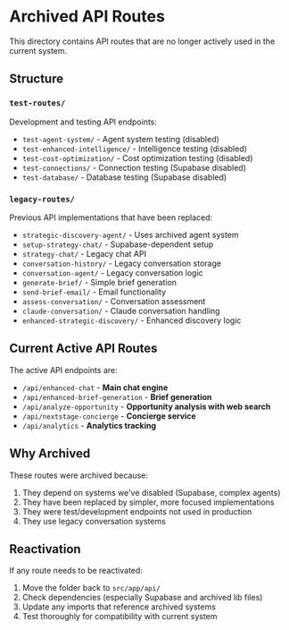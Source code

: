 # Archived API Routes

This directory contains API routes that are no longer actively used in the current system.

## Structure

### `test-routes/`
Development and testing API endpoints:
- `test-agent-system/` - Agent system testing (disabled)
- `test-enhanced-intelligence/` - Intelligence testing (disabled)  
- `test-cost-optimization/` - Cost optimization testing (disabled)
- `test-connections/` - Connection testing (Supabase disabled)
- `test-database/` - Database testing (Supabase disabled)

### `legacy-routes/`
Previous API implementations that have been replaced:
- `strategic-discovery-agent/` - Uses archived agent system
- `setup-strategy-chat/` - Supabase-dependent setup
- `strategy-chat/` - Legacy chat API
- `conversation-history/` - Legacy conversation storage
- `conversation-agent/` - Legacy conversation logic
- `generate-brief/` - Simple brief generation
- `send-brief-email/` - Email functionality
- `assess-conversation/` - Conversation assessment
- `claude-conversation/` - Claude conversation handling
- `enhanced-strategic-discovery/` - Enhanced discovery logic

## Current Active API Routes

The active API endpoints are:
- `/api/enhanced-chat` - **Main chat engine**
- `/api/enhanced-brief-generation` - **Brief generation**
- `/api/analyze-opportunity` - **Opportunity analysis with web search**
- `/api/nextstage-concierge` - **Concierge service**
- `/api/analytics` - **Analytics tracking**

## Why Archived

These routes were archived because:
1. They depend on systems we've disabled (Supabase, complex agents)
2. They have been replaced by simpler, more focused implementations
3. They were test/development endpoints not used in production
4. They use legacy conversation systems

## Reactivation

If any route needs to be reactivated:
1. Move the folder back to `src/app/api/`
2. Check dependencies (especially Supabase and archived lib files)
3. Update any imports that reference archived systems
4. Test thoroughly for compatibility with current system 